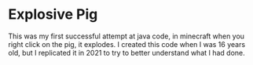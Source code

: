 # Explosive Pig

This was my first successful attempt at java code, in minecraft when you right click on the pig, it explodes.
I created this code when I was 16 years old, but I replicated it in 2021 to try to better understand what I had done.

